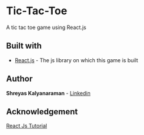 # Tic-Tac-Toe
A tic tac toe game using React.js

## Built with

* [React.js](https://reactjs.org/) - The js library on which this game is built

## Author

**Shreyas Kalyanaraman** - [Linkedin](https://www.linkedin.com/in/shreyaskalyanaraman)

## Acknowledgement

[React Js Tutorial](https://reactjs.org/tutorial/tutorial.html) 
